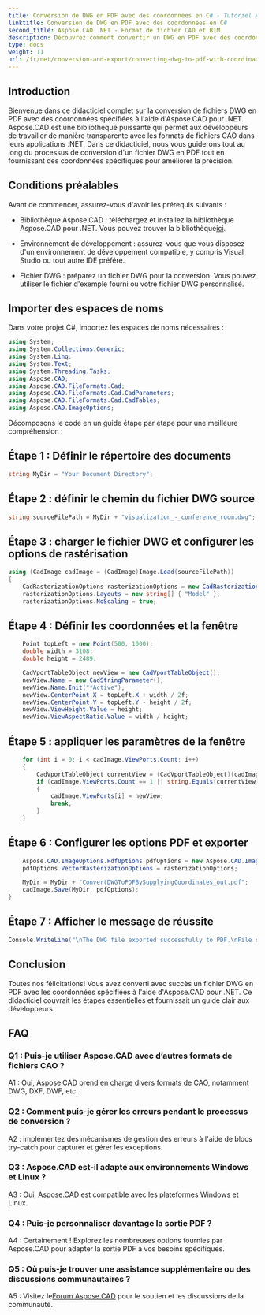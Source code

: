 ```yaml
---
title: Conversion de DWG en PDF avec des coordonnées en C# - Tutoriel Aspose.CAD
linktitle: Conversion de DWG en PDF avec des coordonnées en C#
second_title: Aspose.CAD .NET - Format de fichier CAO et BIM
description: Découvrez comment convertir un DWG en PDF avec des coordonnées spécifiques en C# à l'aide d'Aspose.CAD. Suivez notre guide étape par étape pour des conversions de fichiers CAO précises et efficaces.
type: docs
weight: 11
url: /fr/net/conversion-and-export/converting-dwg-to-pdf-with-coordinates/
---
```

## Introduction

Bienvenue dans ce didacticiel complet sur la conversion de fichiers DWG en PDF avec des coordonnées spécifiées à l'aide d'Aspose.CAD pour .NET. Aspose.CAD est une bibliothèque puissante qui permet aux développeurs de travailler de manière transparente avec les formats de fichiers CAO dans leurs applications .NET. Dans ce didacticiel, nous vous guiderons tout au long du processus de conversion d'un fichier DWG en PDF tout en fournissant des coordonnées spécifiques pour améliorer la précision.

## Conditions préalables

Avant de commencer, assurez-vous d'avoir les prérequis suivants :

-  Bibliothèque Aspose.CAD : téléchargez et installez la bibliothèque Aspose.CAD pour .NET. Vous pouvez trouver la bibliothèque[ici](https://releases.aspose.com/cad/net/).

- Environnement de développement : assurez-vous que vous disposez d'un environnement de développement compatible, y compris Visual Studio ou tout autre IDE préféré.

- Fichier DWG : préparez un fichier DWG pour la conversion. Vous pouvez utiliser le fichier d'exemple fourni ou votre fichier DWG personnalisé.

## Importer des espaces de noms

Dans votre projet C#, importez les espaces de noms nécessaires :

```csharp
using System;
using System.Collections.Generic;
using System.Linq;
using System.Text;
using System.Threading.Tasks;
using Aspose.CAD;
using Aspose.CAD.FileFormats.Cad;
using Aspose.CAD.FileFormats.Cad.CadParameters;
using Aspose.CAD.FileFormats.Cad.CadTables;
using Aspose.CAD.ImageOptions;
```

Décomposons le code en un guide étape par étape pour une meilleure compréhension :

## Étape 1 : Définir le répertoire des documents

```csharp
string MyDir = "Your Document Directory";
```

## Étape 2 : définir le chemin du fichier DWG source

```csharp
string sourceFilePath = MyDir + "visualization_-_conference_room.dwg";
```

## Étape 3 : charger le fichier DWG et configurer les options de rastérisation

```csharp
using (CadImage cadImage = (CadImage)Image.Load(sourceFilePath))
{
    CadRasterizationOptions rasterizationOptions = new CadRasterizationOptions();
    rasterizationOptions.Layouts = new string[] { "Model" };
    rasterizationOptions.NoScaling = true;
```

## Étape 4 : Définir les coordonnées et la fenêtre

```csharp
    Point topLeft = new Point(500, 1000);
    double width = 3108;
    double height = 2489;

    CadVportTableObject newView = new CadVportTableObject();
    newView.Name = new CadStringParameter();
    newView.Name.Init("*Active");
    newView.CenterPoint.X = topLeft.X + width / 2f;
    newView.CenterPoint.Y = topLeft.Y - height / 2f;
    newView.ViewHeight.Value = height;
    newView.ViewAspectRatio.Value = width / height;
```

## Étape 5 : appliquer les paramètres de la fenêtre

```csharp
    for (int i = 0; i < cadImage.ViewPorts.Count; i++)
    {
        CadVportTableObject currentView = (CadVportTableObject)(cadImage.ViewPorts[i]);
        if (cadImage.ViewPorts.Count == 1 || string.Equals(currentView.Name.Value.ToLowerInvariant(), "*active"))
        {
            cadImage.ViewPorts[i] = newView;
            break;
        }
    }
```

## Étape 6 : Configurer les options PDF et exporter

```csharp
    Aspose.CAD.ImageOptions.PdfOptions pdfOptions = new Aspose.CAD.ImageOptions.PdfOptions();
    pdfOptions.VectorRasterizationOptions = rasterizationOptions;

    MyDir = MyDir + "ConvertDWGToPDFBySupplyingCoordinates_out.pdf";
    cadImage.Save(MyDir, pdfOptions);
}
```

## Étape 7 : Afficher le message de réussite

```csharp
Console.WriteLine("\nThe DWG file exported successfully to PDF.\nFile saved at " + MyDir);
```

## Conclusion

Toutes nos félicitations! Vous avez converti avec succès un fichier DWG en PDF avec les coordonnées spécifiées à l'aide d'Aspose.CAD pour .NET. Ce didacticiel couvrait les étapes essentielles et fournissait un guide clair aux développeurs.

## FAQ

### Q1 : Puis-je utiliser Aspose.CAD avec d’autres formats de fichiers CAO ?

A1 : Oui, Aspose.CAD prend en charge divers formats de CAO, notamment DWG, DXF, DWF, etc.

### Q2 : Comment puis-je gérer les erreurs pendant le processus de conversion ?

A2 : implémentez des mécanismes de gestion des erreurs à l'aide de blocs try-catch pour capturer et gérer les exceptions.

### Q3 : Aspose.CAD est-il adapté aux environnements Windows et Linux ?

A3 : Oui, Aspose.CAD est compatible avec les plateformes Windows et Linux.

### Q4 : Puis-je personnaliser davantage la sortie PDF ?

A4 : Certainement ! Explorez les nombreuses options fournies par Aspose.CAD pour adapter la sortie PDF à vos besoins spécifiques.

### Q5 : Où puis-je trouver une assistance supplémentaire ou des discussions communautaires ?

 A5 : Visitez le[Forum Aspose.CAD](https://forum.aspose.com/c/cad/19) pour le soutien et les discussions de la communauté.